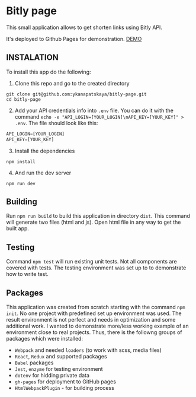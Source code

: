# Bitly page
This small application allows to get shorten links using Bitly API.

It's deployed to Github Pages for demonstration.
[DEMO](https://ykanapatskaya.github.io/bitly-page/)

## INSTALATION
To install this app do the following:
1. Clone this repo and go to the created directory
```shell
git clone git@github.com:ykanapatskaya/bitly-page.git
cd bitly-page

```

2. Add your API credentials info into `.env` file. 
You can do it with the command `echo -e "API_LOGIN=[YOUR_LOGIN]\nAPI_KEY=[YOUR_KEY]" > .env`. 
The file should look like this:

```js
API_LOGIN=[YOUR_LOGIN]
API_KEY=[YOUR_KEY]
```


3. Install the dependencies
```shell
npm install

```

4. And run the dev server
```shell
npm run dev

```

## Building
Run `npm run build` to build this application in directory `dist`. This command will generate two files (html and js). Open html file in any way to get the built app.


## Testing
Command `npm test` will run existing unit tests. Not all components are covered with tests. The testing environment was set up to to demonstrate how to write test.


## Packages
This application was created from scratch starting with the command `npm init`. No one project with predefined set up environment was used. The result environment is not perfect and needs in optimization and some additional work. I wanted to demonstrate more/less working example of an environment close to real projects. Thus, there is the followng groups of packages which were installed:
  - `Webpack` and needed `loaders` (to work with scss, media files)
  - `React`, `Redux` and supported packages
  - `Babel` packages
  - `Jest`, `enzyme` for testing environment
  - `dotenv` for hidding private data
  - `gh-pages` for deployment to GitHub pages
  - `HtmlWebpackPlugin` - for building process
